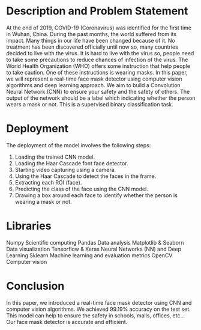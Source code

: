 # Description and Problem Statement

At the end of 2019, COVID-19 (Coronavirus) was identified for the first time in Wuhan, China. During the past months, the world suffered from its impact. Many things in our life have been changed because of it. No treatment has been discovered officially until now so, many countries decided to live with the virus. It is hard to live with the virus so, people need to take some precautions to reduce chances of infection of the virus.
The World Health Organization (WHO) offers some instruction that help people to take caution. One of these instructions is wearing masks. In this paper, we will represent a real-time face mask detector using computer vision algorithms and deep learning approach. We aim to build a Convolution Neural Network (CNN) to ensure your safety and the safety of others. The output of the network should be a label which indicating whether the person wears a mask or not. This is a supervised binary classification task.

# Deployment
The deployment of the model involves the following steps:
  1. Loading the trained CNN model.
  2. Loading the Haar Cascade font face detector.
  3. Starting video capturing using a camera.
  4. Using the Haar Cascade to detect the faces in the frame.
  5. Extracting each ROI (face).
  6. Predicting the class of the face using the CNN model.
  7. Drawing a box around each face to identify whether the person is wearing a mask or not.

# Libraries
Numpy                     Scientific computing
Pandas                    Data analysis
Matplotlib & Seaborn      Data visualization
Tensorflow & Keras        Neural Networks (NN) and Deep Learning
Sklearn                   Machine learning and evaluation metrics
OpenCV                    Computer vision

# Conclusion
In this paper, we introduced a real-time face mask detector using CNN and computer vision algorithms. We achieved 99.19% accuracy on the test set. This model can help to ensure the safety in schools, malls, offices, etc… Our face mask detector is accurate and efficient.
